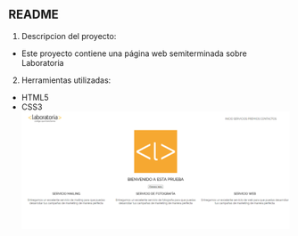 ## README
1. Descripcion del proyecto:
  - Este proyecto contiene una página web semiterminada sobre Laboratoria
2. Herramientas utilizadas:
  - HTML5
  - CSS3
![RECURSOS](assets/images/laboratoria.png)
